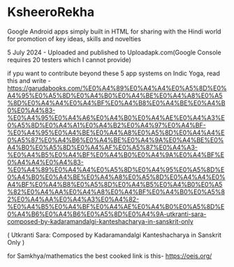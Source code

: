 # KsheeroRekha 
Google Android apps simply built in HTML for sharing with the Hindi world for promotion of key ideas, skills and novelties

5 July 2024 - Uploaded and published to Uploadapk.com(Google Console requires 20 testers which I cannot provide)

if ypu want to contribute beyond these 5 app systems on Indic Yoga, read this and write - 
https://garudabooks.com/%E0%A4%89%E0%A4%A4%E0%A5%8D%E0%A4%95%E0%A5%8D%E0%A4%B0%E0%A4%BE%E0%A4%A8%E0%A5%8D%E0%A4%A4%E0%A4%BF%E0%A4%B8%E0%A4%BE%E0%A4%B0%E0%A4%83-%E0%A4%95%E0%A4%A6%E0%A4%B0%E0%A4%AE%E0%A4%A3%E0%A5%8D%E0%A4%A1%E0%A4%B2%E0%A4%97%E0%A4%BF-%E0%A4%95%E0%A4%BE%E0%A4%A8%E0%A5%8D%E0%A4%A4%E0%A5%87%E0%A4%B6%E0%A4%BE%E0%A4%9A%E0%A4%BE%E0%A4%B0%E0%A5%8D%E0%A4%AF%E0%A5%87%E0%A4%A3-%E0%A4%B5%E0%A4%BF%E0%A4%B0%E0%A4%9A%E0%A4%BF%E0%A4%A4%E0%A4%83-%E0%A4%89%E0%A4%A4%E0%A5%8D%E0%A4%95%E0%A5%8D%E0%A4%B0%E0%A4%BE%E0%A4%A8%E0%A5%8D%E0%A4%A4%E0%A4%BF%E0%A4%B8%E0%A5%8D%E0%A4%B5%E0%A4%B0%E0%A5%82%E0%A4%AA%E0%A4%A8%E0%A4%BF%E0%A4%B0%E0%A5%82%E0%A4%AA%E0%A4%A3%E0%A4%82-%E0%A4%B5%E0%A4%BF%E0%A4%AE%E0%A4%B0%E0%A5%8D%E0%A4%B6%E0%A4%B6%E0%A5%8D%E0%A4%9A-utkranti-sara-composed-by-kadaramandalgi-kanteshacharya-in-sanskrit-only

(
Utkranti Sara: Composed by Kadaramandalgi Kanteshacharya in Sanskrit Only
)

for Samkhya/mathematics the best cooked link is this-
https://oeis.org/